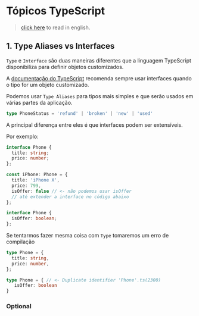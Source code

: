 # Tópicos TypeScript

> [click here](./README.md) to read in english.

## 1. Type Aliases vs Interfaces

`Type` e `Interface` são duas maneiras diferentes que a linguagem TypeScript disponibiliza para definir objetos customizados.

A [documentação do TypeScript](https://www.youtube.com/watch?v=Xo_ZwKDSjFI) recomenda sempre usar interfaces quando o tipo for um objeto customizado.

Podemos usar `Type Aliases` para tipos mais simples e que serão usados em várias partes da aplicação.

```typescript
type PhoneStatus = 'refund' | 'broken' | 'new' | 'used'
```

A principal diferença entre eles é que interfaces podem ser extensíveis.

Por exemplo:

```typescript
interface Phone {
  title: string;
  price: number;
};

const iPhone: Phone = {
  title: 'iPhone X',
  price: 799,
  isOffer: false // <- não podemos usar isOffer 
  // até extender a interface no código abaixo
};

interface Phone {
  isOffer: boolean;
};
```

Se tentarmos fazer mesma coisa com `Type` tomaremos um erro de compilação

```typescript
type Phone = {
  title: string,
  price: number,
};

type Phone = { // <- Duplicate identifier 'Phone'.ts(2300)
   isOffer: boolean
}
```

### Optional 